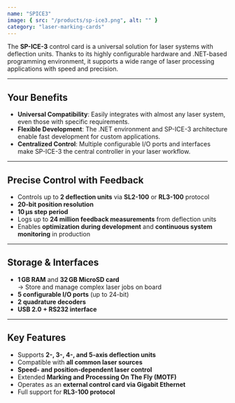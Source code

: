 ```yaml
---
name: "SPICE3"
image: { src: "/products/sp-ice3.png", alt: "" }
category: "laser-marking-cards"
---
```


The **SP-ICE-3** control card is a universal solution for laser systems with deflection units. Thanks to its highly configurable hardware and .NET-based programming environment, it supports a wide range of laser processing applications with speed and precision.

---

## Your Benefits

- **Universal Compatibility**: Easily integrates with almost any laser system, even those with specific requirements.
- **Flexible Development**: The .NET environment and SP-ICE-3 architecture enable fast development for custom applications.
- **Centralized Control**: Multiple configurable I/O ports and interfaces make SP-ICE-3 the central controller in your laser workflow.

---

## Precise Control with Feedback

- Controls up to **2 deflection units** via **SL2-100** or **RL3-100** protocol
- **20-bit position resolution**
- **10 μs step period**
- Logs up to **24 million feedback measurements** from deflection units
- Enables **optimization during development** and **continuous system monitoring** in production

---

## Storage & Interfaces

- **1 GB RAM** and **32 GB MicroSD card**  
  → Store and manage complex laser jobs on board
- **5 configurable I/O ports** (up to 24-bit)
- **2 quadrature decoders**
- **USB 2.0 + RS232 interface**

---

## Key Features

- Supports **2-, 3-, 4-, and 5-axis deflection units**
- Compatible with **all common laser sources**
- **Speed- and position-dependent laser control**
- Extended **Marking and Processing On The Fly (MOTF)**
- Operates as an **external control card via Gigabit Ethernet**
- Full support for **RL3-100 protocol**
